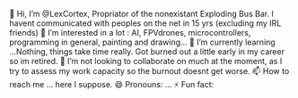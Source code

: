 👋 Hi, I’m @LexCortex, Propriator of the nonexistant Exploding Bus Bar. I havent communicated with peoples on the net in 15 yrs (excluding my IRL friends)
👀 I’m interested in a lot : AI, FPVdrones, microcontrollers, programming in general, painting and drawing...
🌱 I’m currently learning ...Nothing, things take time really. Got burned out a little early in my career so im retired.
💞️ I’m not looking to collaborate on much at the moment, as I try to assess my work capacity so the burnout doesnt get worse.
📫 How to reach me ... here I suppose. 
😄 Pronouns: ...
⚡ Fun fact:

